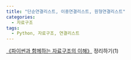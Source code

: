 ```yaml
---
title: "단순연결리스트, 이중연결리스트, 원형연결리스트"
categories:
  - 자료구조
tags:
  - Python, 자료구조, 연결리스트
---
```


[《파이썬과 함께하는 자료구조의 이해》](http://www.yes24.com/Product/Goods/57949931) 정리하기(1)
